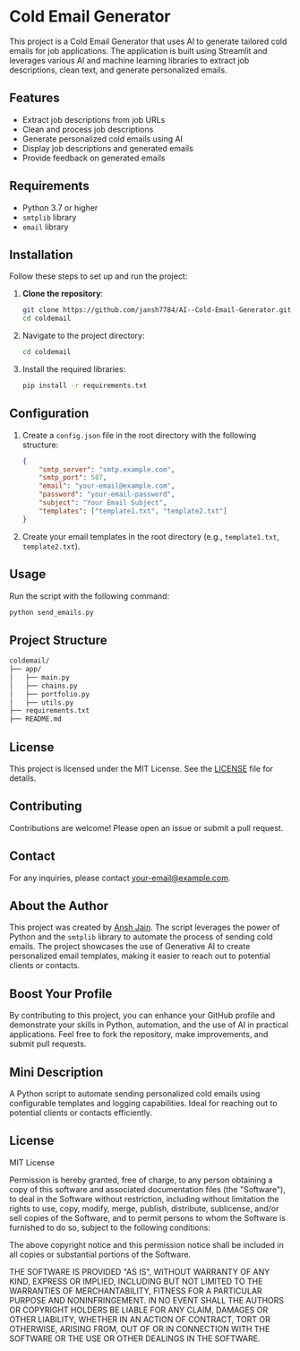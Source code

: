 # Cold Email Generator

This project is a Cold Email Generator that uses AI to generate tailored cold emails for job applications. The application is built using Streamlit and leverages various AI and machine learning libraries to extract job descriptions, clean text, and generate personalized emails.

## Features

- Extract job descriptions from job URLs
- Clean and process job descriptions
- Generate personalized cold emails using AI
- Display job descriptions and generated emails
- Provide feedback on generated emails

## Requirements

- Python 3.7 or higher
- `smtplib` library
- `email` library

## Installation

Follow these steps to set up and run the project:

1. **Clone the repository**:
   ```sh
   git clone https://github.com/jansh7784/AI--Cold-Email-Generator.git
   cd coldemail
   ```
2. Navigate to the project directory:
    ```sh
    cd coldemail
    ```
3. Install the required libraries:
    ```sh
    pip install -r requirements.txt
    ```

## Configuration

1. Create a `config.json` file in the root directory with the following structure:
    ```json
    {
        "smtp_server": "smtp.example.com",
        "smtp_port": 587,
        "email": "your-email@example.com",
        "password": "your-email-password",
        "subject": "Your Email Subject",
        "templates": ["template1.txt", "template2.txt"]
    }
    ```
2. Create your email templates in the root directory (e.g., `template1.txt`, `template2.txt`).

## Usage

Run the script with the following command:
```sh
python send_emails.py
```

## Project Structure

```markdown
coldemail/
├── app/
│   ├── main.py
│   ├── chains.py
│   ├── portfolio.py
│   ├── utils.py
├── requirements.txt
├── README.md
```

## License

This project is licensed under the MIT License. See the [LICENSE](LICENSE) file for details.

## Contributing

Contributions are welcome! Please open an issue or submit a pull request.

## Contact

For any inquiries, please contact [your-email@example.com](mailto:your-email@example.com).

## About the Author

This project was created by [Ansh Jain](https://linkedin.com/in/ansh--jain). The script leverages the power of Python and the `smtplib` library to automate the process of sending cold emails. The project showcases the use of Generative AI to create personalized email templates, making it easier to reach out to potential clients or contacts.

## Boost Your Profile

By contributing to this project, you can enhance your GitHub profile and demonstrate your skills in Python, automation, and the use of AI in practical applications. Feel free to fork the repository, make improvements, and submit pull requests.

## Mini Description

A Python script to automate sending personalized cold emails using configurable templates and logging capabilities. Ideal for reaching out to potential clients or contacts efficiently.

## License

MIT License

Permission is hereby granted, free of charge, to any person obtaining a copy of this software and associated documentation files (the "Software"), to deal in the Software without restriction, including without limitation the rights to use, copy, modify, merge, publish, distribute, sublicense, and/or sell copies of the Software, and to permit persons to whom the Software is furnished to do so, subject to the following conditions:

The above copyright notice and this permission notice shall be included in all copies or substantial portions of the Software.

THE SOFTWARE IS PROVIDED "AS IS", WITHOUT WARRANTY OF ANY KIND, EXPRESS OR IMPLIED, INCLUDING BUT NOT LIMITED TO THE WARRANTIES OF MERCHANTABILITY, FITNESS FOR A PARTICULAR PURPOSE AND NONINFRINGEMENT. IN NO EVENT SHALL THE AUTHORS OR COPYRIGHT HOLDERS BE LIABLE FOR ANY CLAIM, DAMAGES OR OTHER LIABILITY, WHETHER IN AN ACTION OF CONTRACT, TORT OR OTHERWISE, ARISING FROM, OUT OF OR IN CONNECTION WITH THE SOFTWARE OR THE USE OR OTHER DEALINGS IN THE SOFTWARE.
